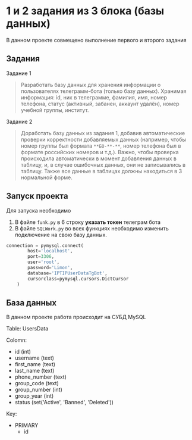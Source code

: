 # 1 и 2 задания из 3 блока (базы данных)

В данном проекте совмещено выполнение первого и второго задания
## Задания #
Задание 1
> Разработать базу данных для хранения информации о пользователях телеграмм-бота (только базу данных). Хранимая информация: id, ник в телеграмме, фамилия, имя, номер телефона, статус (активный, забанен, аккаунт удалён), номер учебной группы, институт.

Задание 2
> Доработать базу данных из задания 1, добавив автоматические проверки корректности добавляемых данных (например, чтобы номер группы был формата `**БО-**-**`, номер телефона был в формате российских номеров и т.д.). Важно, чтобы проверка происходила автоматически в момент добавления данных в таблицу, и, в случае ошибочных данных, они не записывались в таблицу. Также все данные в таблицах должны находиться в 3 нормальной форме.

## Запуск проекта #
Для запуска необходимо 
1. В файле `funk.py` в 6 строку **указать токен** телеграм бота
2. В файле `SQLWork.py` во всех функциях необходимо изменить подключение на свою базу данных. 
```python
connection = pymysql.connect(
        host='localhost',
        port=3306,
        user='root',
        password='Limon',
        database='IPTIPUserDataTgBot',
        cursorclass=pymysql.cursors.DictCursor
    )
```

## База данных #
В данном проекте работа происходит на СУБД MySQL

Table: UsersData

Colomn:
- id (int)
- username (text)
- first_name (text)
- last_name (text)
- phone_number (text)
- group_code (text)
- group_number (int)
- group_year (int)
- status (set('Active', 'Banned', 'Deleted'))

Key:
- PRIMARY
    - id

